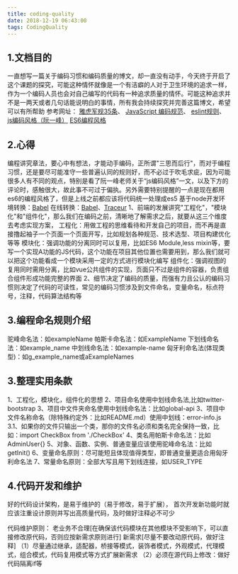 ```yaml
---
title: coding-quality
date: 2018-12-19 06:43:00
tags: CodingQuality
---
```

## 1.文档目的
一直想写一篇关于编码习惯和编码质量的博文，却一直没有动手，今天终于开启了这个课题的探究，可能这种情怀就像是一个有洁癖的人对于卫生环境的追求一样，作为一个编码人员也会对自己编写的代码有一种追求质量的情怀。可能这种追求并不是一两天或者几句话能说明白的事情，所有我会持续探究并完善这篇博文，希望可以有所帮助
参考网址：
[雅虎军规35条](https://www.jianshu.com/p/4cbcd202a591)、
[JavaScript 编码规范](https://github.com/yuche/javascript)、
[eslint规则](http://eslint.cn/docs/rules/)、
[js编码风格（阮一峰）](http://www.ruanyifeng.com/blog/2012/04/javascript_programming_style.html)
[ES6编程风格](http://es6.ruanyifeng.com/#docs/style)
## 2.心得
编程讲究章法，要心中有想法，才能动手编码，正所谓"三思而后行"，而对于编程习惯，还是要尽可能准守一些普遍认同的规则好，而不必过于吹毛求疵，因为可能很多人有不同的观点，特别是看了阮一峰老师关于“js编码风格”一文，以及下方的评论时，感触很大，故此事不可过于偏执。另外需要特别提醒的一点是现在都用es6的编程风格了，但是上线之前都应该将代码统一处理成es5
基于node开发环境转换：[Babel](https://www.jianshu.com/p/647950617a6d)
在线转换：[Babel](https://babeljs.io/repl)、[Traceur](https://google.github.io/traceur-compiler/demo/repl.html#let%20a%20%3D%20%22colbert%22)
1、前端的发展讲究"工程化"，"模块化"和"组件化"，那么我们在编码之前，清晰地了解需求之后，就要从这三个维度去考虑实现方案，
工程化：用做工程的思维看待和开发自己的项目，而不再是直接撸起袖子一个页面一个页面开写，比如规划各种规范、技术选型、项目构建优化等等
模块化：强调功能的分离同时可以复用，比如ES6 Module,less mixin等，要写一个实现A功能的JS代码，这个功能在项目其他位置也需要用到，那么我们就可以把这个功能看成一个模块采用一定的方式进行模块化编写
组件化：强调视图的复用同时需用分离，比如vue公共组件的实现，页面只不过是组件的容器，负责组合组件形成功能完整的界面
2、细节决定了编码的质量，而强有力且公认的编码习惯则决定了代码的可读性，常见的编码习惯涉及到文件命名，变量命名，标点符号，注释，代码算法结构等
## 3.编程命名规则介绍
驼峰命名法：如exampleName
帕斯卡命名法：如ExampleName
下划线命名法：如example_name
中划线命名法：如example-name
匈牙利命名法(体现类型)：如g_example_name或aExampleNames
## 3.整理实用条款
1、工程化，模块化，组件化的思想
2、项目命名使用中划线命名法,比如twitter-bootstrap
3、项目中文件夹命名使用中划线命名法：比如global-api
3、项目中文件名称命名（除特殊约定外：比如README.md）使用中划线：error-info.js
3.1、如果你的文件只输出一个类，那你的文件名必须和类名完全保持一致，比如：import CheckBox from './CheckBox'
4、类名用帕斯卡命名法：比如AdminUser{}
5、对象、函数、实例、普通变量应该使用驼峰命名法：比如getInit()
6、变量命名原则：尽可能短且体现值得类型，即普通变量更适合用匈牙利命名法
7、常量命名原则：全部大写且用下划线连接，如USER_TYPE
## 4.代码开发和维护
好的代码设计架构，是易于维护的（易于修改，易于扩展），
首次开发新功能时就应该注重设计原则并写出高质量代码，及时做好注释必不可少

代码维护原则：
老业务不合理[在确保该代码模块在其他模块不受影响下，可以直接修改原代码，否则应按新需求原则进行]
新需求[尽量不要改动原代码，做好注释]
（1）尽量通过继承，适配器，桥接等模式，装饰者模式，外观模式，代理模式，组合模式，代码复用模式等方式扩展新需求
（2）必须在源代码上修改：做好代码隔离if等
